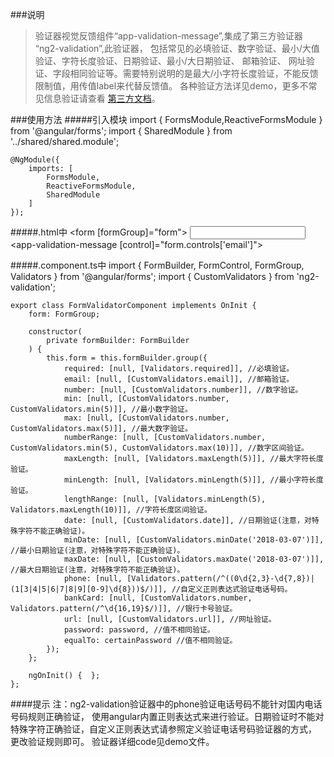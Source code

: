 ###说明
> 验证器视觉反馈组件“app-validation-message”,集成了第三方验证器 “ng2-validation”,此验证器， 包括常见的必填验证、数字验证、最小/大值验证、字符长度验证、日期验证、最小/大日期验证、 邮箱验证、 网址验证、字段相同验证等。需要特别说明的是最大/小字符长度验证，不能反馈限制值，用传值label来代替反馈值。 各种验证方法详见demo，更多不常见信息验证请查看 [第三方文档](https://www.npmjs.com/package/ng2-validation)。

###使用方法
#####引入模块
    import { FormsModule,ReactiveFormsModule } from '@angular/forms';
    import { SharedModule } from '../shared/shared.module';

    @NgModule({ 
        imports: [ 
            FormsModule, 
            ReactiveFormsModule, 
            SharedModule 
        ] 
    });

#####.html中
    <form [formGroup]="form"> 
        <input type="text" class="form-control" name="email" formControlName="email" /> 
        <app-validation-message [control]="form.controls['email']"></app-validation-message> 
    </form>

#####.component.ts中
    import { FormBuilder, FormControl, FormGroup, Validators } from '@angular/forms'; 
    import { CustomValidators } from 'ng2-validation';

    export class FormValidatorComponent implements OnInit { 
        form: FormGroup; 

        constructor( 
            private formBuilder: FormBuilder 
        ) { 
            this.form = this.formBuilder.group({ 
                required: [null, [Validators.required]], //必填验证。 
                email: [null, [CustomValidators.email]], //邮箱验证。 
                number: [null, [CustomValidators.number]], //数字验证。 
                min: [null, [CustomValidators.number, CustomValidators.min(5)]], //最小数字验证。 
                max: [null, [CustomValidators.number, CustomValidators.max(5)]], //最大数字验证。 
                numberRange: [null, [CustomValidators.number, CustomValidators.min(5), CustomValidators.max(10)]], //数字区间验证。 
                maxLength: [null, [Validators.maxLength(5)]], //最大字符长度验证。 
                minLength: [null, [Validators.minLength(5)]], //最小字符长度验证。 
                lengthRange: [null, [Validators.minLength(5), Validators.maxLength(10)]], //字符长度区间验证。 
                date: [null, [CustomValidators.date]], //日期验证(注意，对特殊字符不能正确验证)。 
                minDate: [null, [CustomValidators.minDate('2018-03-07')]], //最小日期验证(注意，对特殊字符不能正确验证)。 
                maxDate: [null, [CustomValidators.maxDate('2018-03-07')]], //最大日期验证(注意，对特殊字符不能正确验证)。 
                phone: [null, [Validators.pattern(/^((0\d{2,3}-\d{7,8})|(1[3|4|5|6|7|8|9][0-9]\d{8}))$/)]], //自定义正则表达式验证电话号码。 
                bankCard: [null, [CustomValidators.number, Validators.pattern(/^\d{16,19}$/)]], //银行卡号验证。 
                url: [null, [CustomValidators.url]], //网址验证。 
                password: password, //值不相同验证。 
                equalTo: certainPassword //值不相同验证。 
            }); 
        }; 

        ngOnInit() {  }; 
    }; 

####提示
注：ng2-validation验证器中的phone验证电话号码不能针对国内电话号码规则正确验证， 使用angular内置正则表达式来进行验证。日期验证时不能对特殊字符正确验证，自定义正则表达式请参照定义验证电话号码验证器的方式， 更改验证规则即可。 验证器详细code见demo文件。